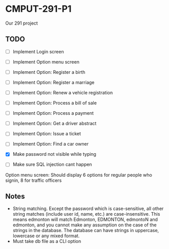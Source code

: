 # CMPUT-291-P1

Our 291 project

## TODO
-[ ] Implement Login screen
-[ ] Implement Option menu screen
-[ ] Implement Option: Register a birth
-[ ] Implement Option: Register a marriage
-[ ] Implement Option: Renew a vehicle registration
-[ ] Implement Option: Process a bill of sale
-[ ] Implement Option: Process a payment
-[ ] Implement Option: Get a driver abstract
-[ ] Implement Option: Issue a ticket
-[ ] Implement Option: Find a car owner
-[x] Make password not visible while typing
-[ ] Make sure SQL injection cant happen


Option menu screen:
Should display 6 options for regular people who signin, 8 for traffic officers

## Notes
- String matching. Except the password which is case-sensitive, all other string matches (include user id, name, etc.) are case-insensitive. This means edmonton will match Edmonton, EDMONTON, edmontoN and edmonton, and you cannot make any assumption on the case of the strings in the database. The database can have strings in uppercase, lowercase or any mixed format.
- Must take db file as a CLI option
